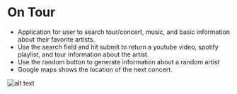 # On Tour
- Application for user to search tour/concert, music, and basic information about their favorite artists.
- Use the search field and hit submit to return a youtube video, spotify playlist, and tour information about the artist.
- Use the random button to generate information about a random artist
- Google maps shows the location of the next concert.

![alt text](https://i.imgur.com/Ay3JwHz.png)

